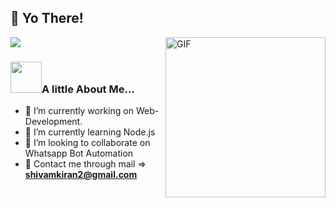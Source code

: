 ## 👋 Yo There!
<img align="right" alt="GIF" height="256px" src="https://i.imgur.com/q0jR0sv.gif"/>![](https://komarev.com/ghpvc/?username=Nitinkumarsahu)


### <img src="https://media.giphy.com/media/mGcNjsfWAjY5AEZNw6/giphy.gif" width="50">A little About Me...
- 🔭 I’m currently working on Web-Development.
- 🌱 I’m currently learning Node.js
- 👯 I’m looking to collaborate on Whatsapp Bot Automation
- 💬 Contact me through mail => **shivamkiran2@gmail.com** 

